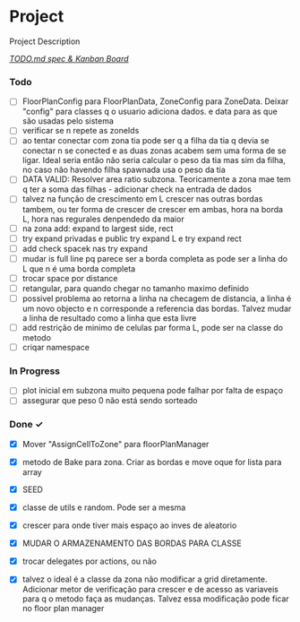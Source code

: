 # Project

Project Description

<em>[TODO.md spec & Kanban Board](https://bit.ly/3fCwKfM)</em>

### Todo

- [ ] FloorPlanConfig para FloorPlanData, ZoneConfig para ZoneData. Deixar "config" para classes q o usuario adiciona dados. e data para as que são usadas pelo sistema  
- [ ] verificar se n repete as zoneIds  
- [ ] ao tentar conectar com zona tia pode ser q a filha da tia q devia se conectar n se conected e as duas zonas acabem sem uma forma de se ligar. Ideal seria então não seria calcular o peso da tia mas sim da filha, no caso não havendo filha spawnada usa o peso da tia  
- [ ] DATA VALID: Resolver area ratio subzona. Teoricamente a zona mae tem q ter a soma das filhas - adicionar check na entrada de dados  
- [ ] talvez na função de crescimento em L crescer nas outras bordas tambem, ou ter forma de crescer de crescer em ambas, hora na borda L, hora nas regurales denpendedo da maior  
- [ ] na zona add: expand to largest side, rect  
- [ ] try expand privadas e public try expand L e try expand rect  
- [ ] add check spacek nas try expand  
- [ ] mudar is full line pq parece ser a borda completa as pode ser a linha do L que n é uma borda completa  
- [ ] trocar space por distance  
- [ ] retangular, para quando chegar no tamanho maximo definido  
- [ ] possivel problema ao retorna a linha na checagem de distancia, a linha é um novo objecto e n corresponde a referencia das bordas. Talvez mudar a linha de resultado como a linha que esta livre  
- [ ] add restrição de minimo de celulas par forma L, pode ser na classe do metodo  
- [ ] criqar namespace  

### In Progress

- [ ] plot inicial em subzona muito pequena pode falhar por falta de espaço  
- [ ] assegurar que peso 0 não está sendo sorteado  

### Done ✓

- [x] Mover "AssignCellToZone" para floorPlanManager  
- [x] metodo de Bake para zona. Criar as bordas e move oque for lista para array  
- [x] SEED  
- [x] classe de utils e random. Pode ser a mesma  
- [x] crescer para onde tiver mais espaço ao inves de aleatorio  
- [x] MUDAR O ARMAZENAMENTO DAS BORDAS PARA CLASSE  
- [x] trocar delegates por actions, ou não  
- [x] talvez o ideal é a classe da zona não modificar a grid diretamente. Adicionar metor de verificação para crescer e de acesso as variaveis para q o metodo faça as mudanças. Talvez essa modificação pode ficar no floor plan manager  

